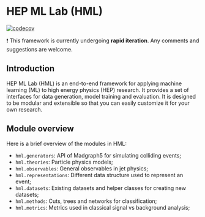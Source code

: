 # HEP ML Lab (HML)
[![codecov](https://codecov.io/gh/Star9daisy/hml/branch/main/graph/badge.svg?token=6VWJi5ct6c)](https://codecov.io/gh/Star9daisy/hml)

❗ This framework is currently undergoing **rapid iteration**. Any comments and suggestions are welcome.

## Introduction

HEP ML Lab (HML) is an end-to-end framework for applying machine learning (ML) to high energy physics (HEP)
research. It provides a set of interfaces for data generation, model training and evaluation. It is designed to
be modular and extensible so that you can easily customize it for your own research.

## Module overview

Here is a brief overview of the modules in HML:

- `hml.generators`: API of Madgraph5 for simulating colliding events;
- `hml.theories`: Particle physics models;
- `hml.observables`: General observables in jet physics;
- `hml.representations`: Different data structure used to represent an event;
- `hml.datasets`: Existing datasets and helper classes for creating new datasets;
- `hml.methods`: Cuts, trees and networks for classification;
- `hml.metrics`: Metrics used in classical signal vs background analysis;
